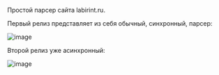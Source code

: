 Простой парсер сайта labirint.ru.

Первый релиз представляет из себя обычный, синхронный, парсер: 

![image](https://user-images.githubusercontent.com/101705791/173024980-cbaa7ccc-becf-4d51-82c5-18fdab6a3d71.png)

Второй релиз уже асинхронный:

![image](https://user-images.githubusercontent.com/101705791/173025043-cffa6366-843f-44a2-8700-73f7d77e0b7f.png)
